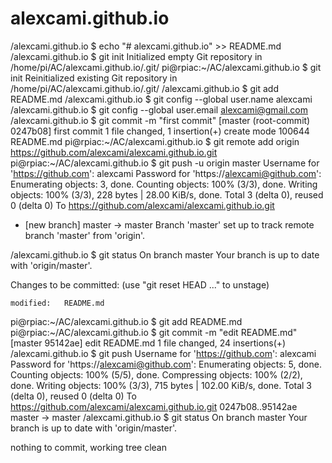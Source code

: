 # alexcami.github.io

/alexcami.github.io $ echo "# alexcami.github.io" >> README.md
/alexcami.github.io $ git init
Initialized empty Git repository in /home/pi/AC/alexcami.github.io/.git/
pi@rpiac:~/AC/alexcami.github.io $ git init
Reinitialized existing Git repository in /home/pi/AC/alexcami.github.io/.git/
/alexcami.github.io $ git add README.md
/alexcami.github.io $ git config --global user.name alexcami
/alexcami.github.io $ git config --global user.email alexcami@gmail.com
/alexcami.github.io $ git commit -m "first commit"
[master (root-commit) 0247b08] first commit
 1 file changed, 1 insertion(+)
 create mode 100644 README.md
pi@rpiac:~/AC/alexcami.github.io $ git remote add origin https://github.com/alexcami/alexcami.github.io.git
pi@rpiac:~/AC/alexcami.github.io $ git push -u origin master
Username for 'https://github.com': alexcami
Password for 'https://alexcami@github.com': 
Enumerating objects: 3, done.
Counting objects: 100% (3/3), done.
Writing objects: 100% (3/3), 228 bytes | 28.00 KiB/s, done.
Total 3 (delta 0), reused 0 (delta 0)
To https://github.com/alexcami/alexcami.github.io.git
 * [new branch]      master -> master
Branch 'master' set up to track remote branch 'master' from 'origin'.


/alexcami.github.io $ git status
On branch master
Your branch is up to date with 'origin/master'.

Changes to be committed:
  (use "git reset HEAD <file>..." to unstage)

	modified:   README.md

pi@rpiac:~/AC/alexcami.github.io $ git add README.md 
pi@rpiac:~/AC/alexcami.github.io $ git commit -m "edit README.md"
[master 95142ae] edit README.md
 1 file changed, 24 insertions(+)
/alexcami.github.io $ git push
Username for 'https://github.com': alexcami
Password for 'https://alexcami@github.com': 
Enumerating objects: 5, done.
Counting objects: 100% (5/5), done.
Compressing objects: 100% (2/2), done.
Writing objects: 100% (3/3), 715 bytes | 102.00 KiB/s, done.
Total 3 (delta 0), reused 0 (delta 0)
To https://github.com/alexcami/alexcami.github.io.git
   0247b08..95142ae  master -> master
/alexcami.github.io $ git status
On branch master
Your branch is up to date with 'origin/master'.

nothing to commit, working tree clean

